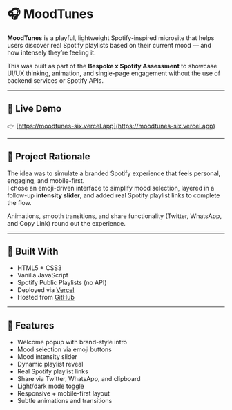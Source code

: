 # 🎧 MoodTunes

**MoodTunes** is a playful, lightweight Spotify-inspired microsite that helps users discover real Spotify playlists based on their current mood — and how intensely they’re feeling it.

This was built as part of the **Bespoke x Spotify Assessment** to showcase UI/UX thinking, animation, and single-page engagement without the use of backend services or Spotify APIs.

---

## 🚀 Live Demo

👉 [https://moodtunes-six.vercel.app](https://moodtunes-six.vercel.app)

---

## 🧠 Project Rationale

The idea was to simulate a branded Spotify experience that feels personal, engaging, and mobile-first.  
I chose an emoji-driven interface to simplify mood selection, layered in a follow-up **intensity slider**, and added real Spotify playlist links to complete the flow.

Animations, smooth transitions, and share functionality (Twitter, WhatsApp, and Copy Link) round out the experience.

---

## 🔧 Built With

- HTML5 + CSS3
- Vanilla JavaScript
- Spotify Public Playlists (no API)
- Deployed via [Vercel](https://vercel.com/)
- Hosted from [GitHub](https://github.com/your-username/moodtunes)

---

## 🎯 Features

- Welcome popup with brand-style intro
- Mood selection via emoji buttons
- Mood intensity slider
- Dynamic playlist reveal
- Real Spotify playlist links
- Share via Twitter, WhatsApp, and clipboard
- Light/dark mode toggle
- Responsive + mobile-first layout
- Subtle animations and transitions


